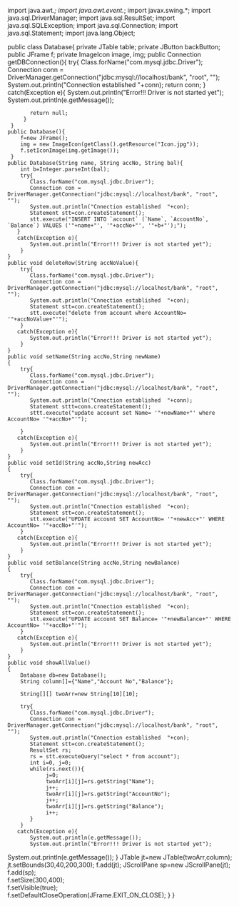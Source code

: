 import java.awt.*;
import java.awt.event.*;
import javax.swing.*;
import java.sql.DriverManager;
import java.sql.ResultSet;
import java.sql.SQLException;
import java.sql.Connection;
import java.sql.Statement;
import java.lang.Object;

public class Database{
		private JTable table;
		private JButton backButton;
		public JFrame f;
		private ImageIcon image, img;
	public Connection getDBConnection(){
		 try{
           Class.forName("com.mysql.jdbc.Driver");
           Connection conn = DriverManager.getConnection("jdbc:mysql://localhost/bank", "root", "");
           System.out.println("Connection established  "+conn);
           return conn;
		}
	   catch(Exception e){
           System.out.println("Error!!! Driver is not started yet");
           System.out.println(e.getMessage());
           
           return null;
         }
     }
	public Database(){
		f=new JFrame();
		img = new ImageIcon(getClass().getResource("Icon.jpg"));
		f.setIconImage(img.getImage());
	 }
    public Database(String name, String accNo, String bal){	
		int b=Integer.parseInt(bal);
        try{
           Class.forName("com.mysql.jdbc.Driver");
           Connection con = DriverManager.getConnection("jdbc:mysql://localhost/bank", "root", "");
           System.out.println("Cnnection established  "+con);
		   Statement stt=con.createStatement();
		   stt.execute("INSERT INTO `account` (`Name`, `AccountNo`, `Balance`) VALUES ('"+name+"', '"+accNo+"', '"+b+"');");
       }
	   catch(Exception e){
           System.out.println("Error!!! Driver is not started yet");
		}
	}
	public void deleteRow(String accNoValue){
        try{
           Class.forName("com.mysql.jdbc.Driver");
           Connection con = DriverManager.getConnection("jdbc:mysql://localhost/bank", "root", "");
           System.out.println("Cnnection established  "+con);
		   Statement stt=con.createStatement();
		   stt.execute("delete from account where AccountNo= '"+accNoValue+"'"); 
		}
	   catch(Exception e){
           System.out.println("Error!!! Driver is not started yet");
		}
	}
	public void setName(String accNo,String newName)
	{
        try{
           Class.forName("com.mysql.jdbc.Driver");
           Connection conn = DriverManager.getConnection("jdbc:mysql://localhost/bank", "root", "");
           System.out.println("Cnnection established  "+conn);
		   Statement sttt=conn.createStatement();
		   sttt.execute("update account set Name= '"+newName+"' where AccountNo= '"+accNo+"'");
		   
		}
	   catch(Exception e){
           System.out.println("Error!!! Driver is not started yet");
		}
	}
	public void setId(String accNo,String newAcc)
	{
        try{
           Class.forName("com.mysql.jdbc.Driver");
           Connection con = DriverManager.getConnection("jdbc:mysql://localhost/bank", "root", "");
           System.out.println("Cnnection established  "+con);
		   Statement stt=con.createStatement();
		   stt.execute("UPDATE account SET AccountNo= '"+newAcc+"' WHERE AccountNo= '"+accNo+"'");
		}
	   catch(Exception e){
           System.out.println("Error!!! Driver is not started yet");
		}
	}
	public void setBalance(String accNo,String newBalance)
	{
        try{
           Class.forName("com.mysql.jdbc.Driver");
           Connection con = DriverManager.getConnection("jdbc:mysql://localhost/bank", "root", "");
           System.out.println("Cnnection established  "+con);
		   Statement stt=con.createStatement();
		   stt.execute("UPDATE account SET Balance= '"+newBalance+"' WHERE AccountNo= '"+accNo+"'");
		}
	   catch(Exception e){
           System.out.println("Error!!! Driver is not started yet");
		}
	}
	public void showAllValue()
	{	
		Database db=new Database();
		String column[]={"Name","Account No","Balance"}; 
		   
		String[][] twoArr=new String[10][10];
	       		
		try{
           Class.forName("com.mysql.jdbc.Driver");
           Connection con = DriverManager.getConnection("jdbc:mysql://localhost/bank", "root", "");
           System.out.println("Cnnection established  "+con);
		   Statement stt=con.createStatement();
		   ResultSet rs;
		   rs = stt.executeQuery("select * from account");   
		   int i=0, j=0;
		   while(rs.next()){
				j=0;
				twoArr[i][j]=rs.getString("Name");
				j++;
				twoArr[i][j]=rs.getString("AccountNo");
				j++;
				twoArr[i][j]=rs.getString("Balance");	
				i++;
		   }
		}
	   catch(Exception e){
		   System.out.println(e.getMessage());
           System.out.println("Error!!! Driver is not started yet");
System.out.println(e.getMessage());
		}
		JTable jt=new JTable(twoArr,column); 
		jt.setBounds(30,40,200,300);
		f.add(jt); 
		JScrollPane sp=new JScrollPane(jt);
		f.add(sp); 		
		f.setSize(300,400);    
		f.setVisible(true);    
		f.setDefaultCloseOperation(JFrame.EXIT_ON_CLOSE);
	 }
}
